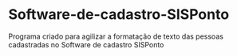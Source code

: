 # Software-de-cadastro-SISPonto
Programa criado para agilizar a formatação de texto das pessoas cadastradas no Software de cadastro SISPonto
